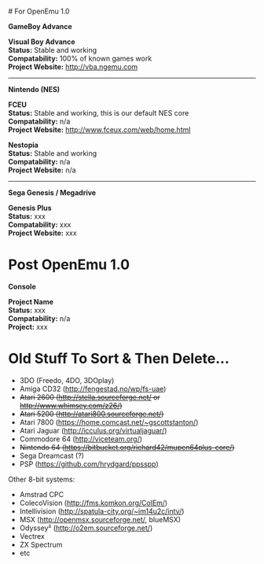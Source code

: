 <br>
# For OpenEmu 1.0 

**GameBoy Advance**<br>

****Visual Boy Advance****<br>
**Status:** Stable and working<br>
**Compatability:** 100% of known games work<br>
**Project Website:** http://vba.ngemu.com<br>


***


**Nintendo (NES)**<br>

**FCEU**<br>
**Status:** Stable and working, this is our default NES core<br>
**Compatability:** n/a<br>
**Project Website:** http://www.fceux.com/web/home.html<br>

**Nestopia**<br>
**Status:** Stable and working<br>
**Compatability:** n/a<br>
**Project Website:** n/a<br>


***


**Sega Genesis / Megadrive**<br>

**Genesis Plus**<br>
**Status:** xxx<br>
**Compatability:** xxx<br>
**Project Website:** xxx<br>


# Post OpenEmu 1.0

**Console**<br>

**Project Name**<br>
**Status:** xxx<br>
**Compatability:** n/a<br>
**Project:** xxx<br>


# Old Stuff To Sort & Then Delete...

* 3DO (Freedo, 4DO, 3DOplay)
* Amiga CD32 (http://fengestad.no/wp/fs-uae)
* <s>Atari 2600 (http://stella.sourceforge.net/ or http://www.whimsey.com/z26/)</s>
* <s>Atari 5200 (http://atari800.sourceforge.net/)</s>
* Atari 7800 (https://home.comcast.net/~gscottstanton/)
* Atari Jaguar (http://icculus.org/virtualjaguar/)
* Commodore 64 (http://viceteam.org/)
* <s>Nintendo 64 (https://bitbucket.org/richard42/mupen64plus-core/)</s>
* Sega Dreamcast (?)
* PSP (https://github.com/hrydgard/ppsspp)

Other 8-bit systems:
* Amstrad CPC
* ColecoVision (http://fms.komkon.org/ColEm/)
* Intellivision (http://spatula-city.org/~im14u2c/intv/)
* MSX (http://openmsx.sourceforge.net/, blueMSX)
* Odyssey² (http://o2em.sourceforge.net/)
* Vectrex
* ZX Spectrum
* etc